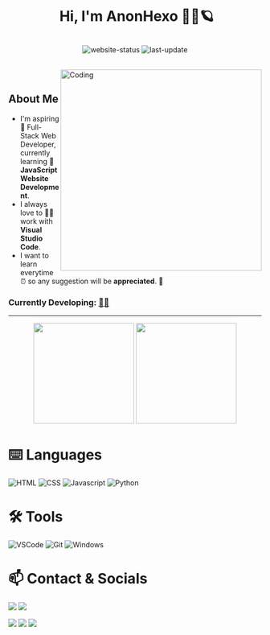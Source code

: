 <!-- Hey you, wait a second and read this:
if you are reading this means that you're viewing the "source code" of my readme,
I'll let you see this but I just wanna ask you a favour: please don't steal and copy
my readme; you can do it your own: use https://shields.io for the badges use the EmojiPixel extension for the emoji
and learn some HTML on https://www.w3schools.com/html/ but PLEASE don't STEAL MY README!
thank u <3 -->



# <p align="center">️ **Hi, I'm AnonHexo** 🎯️🚀️🪐</p>

<p align="center">
<img align="center" alt="website-status" src="https://img.shields.io/website?down_color=lightgrey&down_message=offline&label=website%20status%3A&style=for-the-badge&up_color=45d111&up_message=online&url=https%3A%2F%2Fanonhexo.github.io"></img>
<img align="center" alt="last-update" src="https://img.shields.io/github/last-commit/AnonHexo/AnonHexo?label=last%20readme%20update%3A&style=for-the-badge">
</p>

<br>
<img align="right" alt="Coding" width="400" src="https://media.giphy.com/media/Y4ak9Ki2GZCbJxAnJD/giphy.gif">
</br>

## **About Me**

- I'm aspiring 🔭️ Full-Stack Web Developer, currently learning 🌱 **JavaScript Website Development**.
- I always love to 👨‍💻 work with **Visual Studio Code**.
- I want to learn everytime ⏰ so any suggestion will be **appreciated**. 💪

### **Currently Developing:** <a href="https://raw.githubusercontent.com/AnonHexo/AnonHexo/master/src/woring-on.txt" title="Click the Emoji.">👨‍🎓️️</a>

---

<p align="center">
<img height="200" src="https://github-readme-stats.vercel.app/api/?username=AnonHexo&show_icons=true&title_color=fffffff&icon_color=000000&text_color=000000"/>
<img height="200" src="https://github-readme-stats.vercel.app/api/top-langs/?username=AnonHexo&show_icons=true&title_color=fffffff&icon_color=000000&text_color=000000" />
</p>

# ⌨️ Languages
![HTML](https://img.shields.io/badge/-html-e34c26?&style=for-the-badge&logo=html5&logoColor=white)
![CSS](https://img.shields.io/badge/-css-264de4?&style=for-the-badge&logo=css3&logoColor=white)
![Javascript](https://img.shields.io/badge/-javascript-CFB402?style=for-the-badge&logo=javascript&logoColor=ffff3f)
![Python](https://img.shields.io/badge/-python-306998?style=for-the-badge&logo=python&logoColor=FFE873)

# 🛠️ Tools
![VSCode](https://img.shields.io/badge/-vsacode-0078d7?style=for-the-badge&logo=visual-studio-code)
![Git](https://img.shields.io/badge/-git-f1502f?&style=for-the-badge&logo=git&logoColor=white)
![Windows](https://img.shields.io/badge/-windows-00a2ed?style=for-the-badge&logo=windows&logoColor=white)

# 📫 Contact & Socials

<p><img href="https://instagram.com/jacky.trave" src="https://img.shields.io/badge/Instagram-jacky.trave-informational?style=for-the-badge&labelColor=black&logo=instagram&logoColor=8a3ab9&&color=8a3ab9"/>
<img href="https://www.youtube.com/channel/UCLAYBGJbt-cgjZ2TVgi03Mg?sub_confirmation=1" src="https://img.shields.io/badge/YouTube-AnonHexo-informational?style=for-the-badge&labelColor=black&logo=youtube&logoColor=ff0000&colorB=FF0000"/></p>
<p><img href="https://stackoverflow.com/users/13221104/alphyx-anonhexo" src="https://img.shields.io/badge/StackOverflow-AnonHexo-informational?style=for-the-badge&labelColor=black&logo=stackoverflow&logoColor=fe7a16&color=fe7a16"/>
<img href="mailto:anonhexo@gmail.com?subject=[from%20GitHub]%20*name*&body=*message*" src="https://img.shields.io/badge/Gmail-anonhexo@gmail.com-informational?style=for-the-badge&labelColor=black&logoColor=d14836&logo=gmail&color=d14836"/>
<img href="https://github.com/AnonHexo" src="https://img.shields.io/badge/Github-AnonHexo-informational?style=for-the-badge&labelColor=black&logo=github&color=7d88e6"/></p>



<!-- Hey you, wait a second and read this:
if you are reading this means that you're viewing the "source code" of my readme,
I'll let you see this but I just wanna ask you a favour: please don't steal and copy
my readme; you can do it your own: use https://shields.io for the badges use the EmojiPixel extension for the emoji
and learn some HTML on https://www.w3schools.com/html/ but PLEASE don't STEAL MY README!
thank u <3 -->
